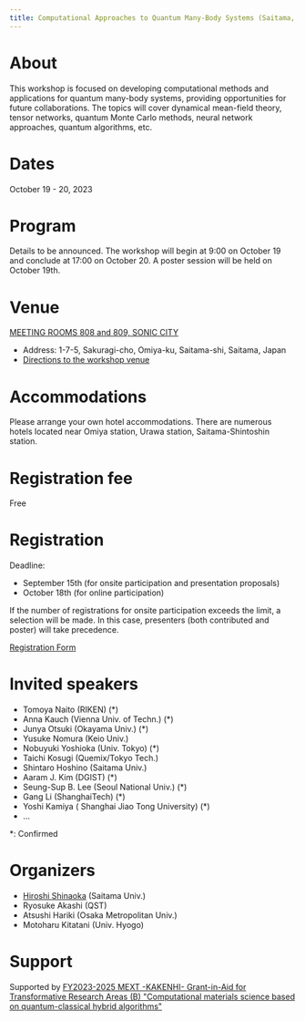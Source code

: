 ```yaml
---
title: Computational Approaches to Quantum Many-Body Systems (Saitama, Japan/October 19th and 20th, 2023)
---
```


# About
This workshop is focused on developing computational methods and applications for quantum many-body systems, providing opportunities for future collaborations. The topics will cover dynamical mean-field theory, tensor networks, quantum Monte Carlo methods, neural network approaches, quantum algorithms, etc.

# Dates 
October 19 - 20, 2023

# Program
Details to be announced. 
The workshop will begin at 9:00 on October 19 and conclude at 17:00 on October 20.
A poster session will be held on October 19th.

# Venue
[MEETING ROOMS 808 and 809, SONIC CITY](https://www.sonic-city.or.jp/en.html)

* Address: 1-7-5, Sakuragi-cho, Omiya-ku, Saitama-shi, Saitama, Japan
* [Directions to the workshop venue](https://www.sonic-city.or.jp/en/conference.html)

# Accommodations
Please arrange your own hotel accommodations. There are numerous hotels located near Omiya station, Urawa station, Saitama-Shintoshin station.

# Registration fee
Free

# Registration
Deadline:
* September 15th (for onsite participation and presentation proposals)
* October 18th (for online participation)

If the number of registrations for onsite participation exceeds the limit, a selection will be made. In this case, presenters (both contributed and poster) will take precedence.

[Registration Form](https://docs.google.com/forms/d/e/1FAIpQLSfmq-k3ASmWzuBRwc6UbIJ0Qa3c4aj-hwgTfzT8MRFSK9gdTQ/viewform) 

# Invited speakers

* Tomoya Naito (RIKEN) (*)
* Anna Kauch (Vienna Univ. of Techn.) (*)
* Junya Otsuki (Okayama Univ.) (*)
* Yusuke Nomura (Keio Univ.)
* Nobuyuki Yoshioka (Univ. Tokyo) (*)
* Taichi Kosugi (Quemix/Tokyo Tech.)
* Shintaro Hoshino (Saitama Univ.)
* Aaram J. Kim (DGIST) (*)
* Seung-Sup B. Lee (Seoul National Univ.) (*)
* Gang Li (ShanghaiTech) (*)
* Yoshi Kamiya ( Shanghai Jiao Tong University) (*)
* ...

\*: Confirmed

# Organizers

* [Hiroshi Shinaoka](<shinaoka@mail.saitama-u.ac.jp>) (Saitama Univ.)
* Ryosuke Akashi (QST)
* Atsushi Hariki (Osaka Metropolitan Univ.)
* Motoharu Kitatani (Univ. Hyogo)

# Support
Supported by 
[FY2023-2025 MEXT -KAKENHI- Grant-in-Aid for Transformative Research Areas (B)
"Computational materials science based on quantum-classical hybrid algorithms"](https://qc-hybrid.github.io)

